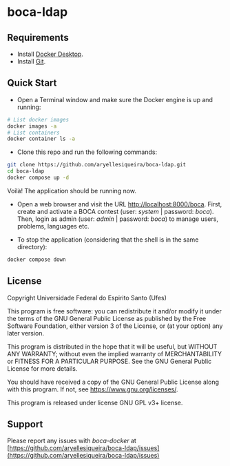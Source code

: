 # boca-ldap

## Requirements

* Install [Docker Desktop](https://www.docker.com/get-started).
* Install [Git](https://github.com/git-guides/install-git).

## Quick Start

* Open a Terminal window and make sure the Docker engine is up and running:

```sh
# List docker images
docker images -a
# List containers
docker container ls -a
```

* Clone this repo and run the following commands:

```sh
git clone https://github.com/aryellesiqueira/boca-ldap.git
cd boca-ldap
docker compose up -d
```

Voilà! The application should be running now.

* Open a web browser and visit the URL [http://localhost:8000/boca](http://localhost:8000/boca). First, create and activate a BOCA contest (user: _system_ | password: _boca_). Then, login as admin (user: _admin_ | password: _boca_) to manage users, problems, languages etc.

* To stop the application (considering that the shell is in the same directory):

```sh
docker compose down
```

## License

Copyright Universidade Federal do Espirito Santo (Ufes)

This program is free software: you can redistribute it and/or modify
it under the terms of the GNU General Public License as published by
the Free Software Foundation, either version 3 of the License, or
(at your option) any later version.

This program is distributed in the hope that it will be useful,
but WITHOUT ANY WARRANTY; without even the implied warranty of
MERCHANTABILITY or FITNESS FOR A PARTICULAR PURPOSE.  See the
GNU General Public License for more details.

You should have received a copy of the GNU General Public License
along with this program.  If not, see <https://www.gnu.org/licenses/>.

This program is released under license GNU GPL v3+ license.

## Support

Please report any issues with _boca-docker_ at [https://github.com/aryellesiqueira/boca-ldap/issues](https://github.com/aryellesiqueira/boca-ldap/issues)
